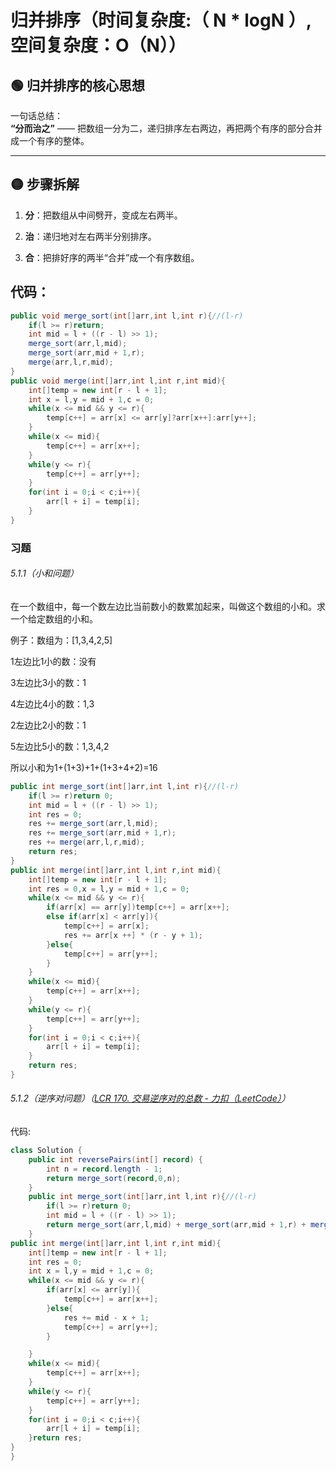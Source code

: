 # 归并排序（时间复杂度:（ N * logN ）,空间复杂度：O（N））

## 🟢 归并排序的核心思想

一句话总结：  
**“分而治之”** —— 把数组一分为二，递归排序左右两边，再把两个有序的部分合并成一个有序的整体。

---

## 🟡 步骤拆解

1. **分**：把数组从中间劈开，变成左右两半。

2. **治**：递归地对左右两半分别排序。

3. **合**：把排好序的两半“合并”成一个有序数组。

## 代码：

```java
public void merge_sort(int[]arr,int l,int r){//(l-r)
    if(l >= r)return;
    int mid = l + ((r - l) >> 1);
    merge_sort(arr,l,mid);
    merge_sort(arr,mid + 1,r);
    merge(arr,l,r,mid);
}
public void merge(int[]arr,int l,int r,int mid){
    int[]temp = new int[r - l + 1];
    int x = l,y = mid + 1,c = 0;
    while(x <= mid && y <= r){
        temp[c++] = arr[x] <= arr[y]?arr[x++]:arr[y++];
    }
    while(x <= mid){
        temp[c++] = arr[x++];
    }
    while(y <= r){
        temp[c++] = arr[y++];
    }
    for(int i = 0;i < c;i++){
        arr[l + i] = temp[i];
    }
}
```

### 习题

###### 5.1.1（小和问题）

在一个数组中，每一个数左边比当前数小的数累加起来，叫做这个数组的小和。求一个给定数组的小和。

例子：数组为：[1,3,4,2,5]

1左边比1小的数：没有

3左边比3小的数：1

4左边比4小的数：1,3

2左边比2小的数：1

5左边比5小的数：1,3,4,2

所以小和为1+(1+3)+1+(1+3+4+2)=16

```java
public int merge_sort(int[]arr,int l,int r){//(l-r)
    if(l >= r)return 0;
    int mid = l + ((r - l) >> 1);
    int res = 0;
    res += merge_sort(arr,l,mid);
    res += merge_sort(arr,mid + 1,r);
    res += merge(arr,l,r,mid);
    return res;
}
public int merge(int[]arr,int l,int r,int mid){
    int[]temp = new int[r - l + 1];
    int res = 0,x = l,y = mid + 1,c = 0;
    while(x <= mid && y <= r){
        if(arr[x] == arr[y])temp[c++] = arr[x++];
        else if(arr[x] < arr[y]){
            temp[c++] = arr[x];
            res += arr[x ++] * (r - y + 1);
        }else{
            temp[c++] = arr[y++];
        }
    }
    while(x <= mid){
        temp[c++] = arr[x++];
    }
    while(y <= r){
        temp[c++] = arr[y++];
    }
    for(int i = 0;i < c;i++){
        arr[l + i] = temp[i];
    }
    return res;
}
```

###### 5.1.2（逆序对问题）（[LCR 170. 交易逆序对的总数 - 力扣（LeetCode）](https://leetcode.cn/problems/shu-zu-zhong-de-ni-xu-dui-lcof/description/)）

代码:

```java
class Solution {
    public int reversePairs(int[] record) {
        int n = record.length - 1;
        return merge_sort(record,0,n);
    }
    public int merge_sort(int[]arr,int l,int r){//(l-r)
        if(l >= r)return 0;
        int mid = l + ((r - l) >> 1);
        return merge_sort(arr,l,mid) + merge_sort(arr,mid + 1,r) + merge(arr,l,r,mid);
    }
public int merge(int[]arr,int l,int r,int mid){
    int[]temp = new int[r - l + 1];
    int res = 0;
    int x = l,y = mid + 1,c = 0;
    while(x <= mid && y <= r){
        if(arr[x] <= arr[y]){
            temp[c++] = arr[x++];
        }else{
            res += mid - x + 1;
            temp[c++] = arr[y++];
        }

    }
    while(x <= mid){
        temp[c++] = arr[x++];
    }
    while(y <= r){
        temp[c++] = arr[y++];
    }
    for(int i = 0;i < c;i++){
        arr[l + i] = temp[i];
    }return res;
}
}
```

